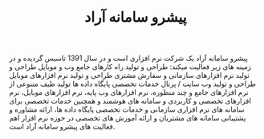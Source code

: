 ﻿---
layout: post
title: پیشرو سامانه آراد
name_en: arad-co
company_slug: arad-co
logo: 
cover: 
company_count:
founded:
location: ""
total_review: 
total_interview: 
salary_avg: 
salary_min: 
salary_max: 
rate: 
view_count: 
industry: کامپیوتر، فناوری اطلاعات و اینترنت
city: تهران, تهران
size_en: S
size: 11-50 نفر
site: https://arad.co
---

پیشرو سامانه آراد یک شرکت نرم افزاری است و در سال 1391 تاسیس گردیده و در زمینه های زیر فعالیت میکند: طراحی و تولید راه کارهای جامع وب و موبایل
طراحی و تولید نرم افزارهای سازمانی و سفارش مشتری
طراحی و تولید نرم افزارهای موبایل
طراحی و تولید وب سایت / پرتال
خدمات تخصصی پایگاه داده ها
تولید طیف متنوعی از نرم افزارهای جامع و چند منظوره، نرم افزارهای وب پایه، نرم افزارهای موبایل، نرم افزارهای تخصصی و کاربردی و سامانه های هوشمند و همچنین خدمات تخصصی برای سامانه های نرم افزاری سازمانی و خدمات تخصصی پایگاه داده ها، ارائه مشاوره و پشتیبانی سامانه های مشتریان و ارائه آموزش های تخصصی در حوزه نرم افزار اهم فعالیت های پیشرو سامانه آراد است.